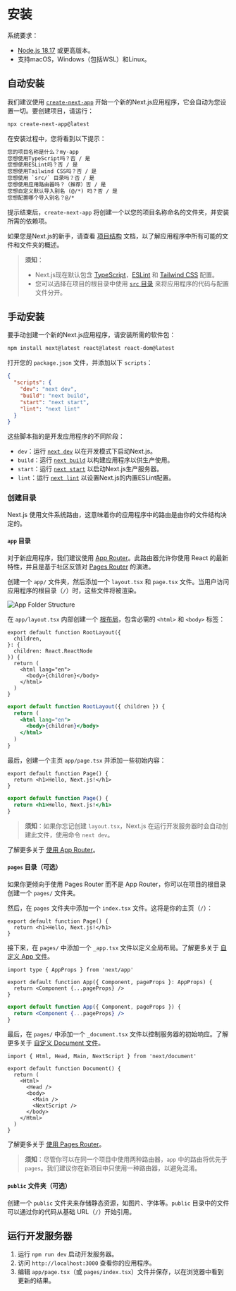 # 安装

系统要求：

- [Node.js 18.17](https://nodejs.org/) 或更高版本。
- 支持macOS，Windows（包括WSL）和Linux。

## 自动安装

我们建议使用 [`create-next-app`](/docs/app/api-reference/create-next-app) 开始一个新的Next.js应用程序，它会自动为您设置一切。要创建项目，请运行：

```bash 
npx create-next-app@latest
```

在安装过程中，您将看到以下提示：

```txt 
您的项目名称是什么？my-app
您想使用TypeScript吗？否 / 是
您想使用ESLint吗？否 / 是
您想使用Tailwind CSS吗？否 / 是
您想使用 `src/` 目录吗？否 / 是
您想使用应用路由器吗？（推荐）否 / 是
您想自定义默认导入别名 (@/*) 吗？否 / 是
您想配置哪个导入别名？@/*
```

提示结束后，`create-next-app` 将创建一个以您的项目名称命名的文件夹，并安装所需的依赖项。

如果您是Next.js的新手，请查看 [项目结构](/docs/getting-started/project-structure) 文档，以了解应用程序中所有可能的文件和文件夹的概述。

> **须知**：
>
> - Next.js现在默认包含 [TypeScript](/docs/app/building-your-application/configuring/typescript)，[ESLint](/docs/app/building-your-application/configuring/eslint) 和 [Tailwind CSS](/docs/app/building-your-application/styling/tailwind-css) 配置。
> - 您可以选择在项目的根目录中使用 [`src` 目录](/docs/app/building-your-application/configuring/src-directory) 来将应用程序的代码与配置文件分开。

## 手动安装

要手动创建一个新的Next.js应用程序，请安装所需的软件包：

```bash 
npm install next@latest react@latest react-dom@latest
```

打开您的 `package.json` 文件，并添加以下 `scripts`：

```json filename="package.json"
{
  "scripts": {
    "dev": "next dev",
    "build": "next build",
    "start": "next start",
    "lint": "next lint"
  }
}
```

这些脚本指的是开发应用程序的不同阶段：

- `dev`：运行 [`next dev`](/docs/app/api-reference/next-cli#development) 以在开发模式下启动Next.js。
- `build`：运行 [`next build`](/docs/app/api-reference/next-cli#build) 以构建应用程序以供生产使用。
- `start`：运行 [`next start`](/docs/app/api-reference/next-cli#production) 以启动Next.js生产服务器。
- `lint`：运行 [`next lint`](/docs/app/api-reference/next-cli#lint) 以设置Next.js的内置ESLint配置。

### 创建目录

Next.js 使用文件系统路由，这意味着你的应用程序中的路由是由你的文件结构决定的。

#### `app` 目录

对于新应用程序，我们建议使用 [App Router](/docs/app)。此路由器允许你使用 React 的最新特性，并且是基于社区反馈对 [Pages Router](/docs/pages) 的演进。

创建一个 `app/` 文件夹，然后添加一个 `layout.tsx` 和 `page.tsx` 文件。当用户访问应用程序的根目录（`/`）时，这些文件将被渲染。

![App Folder Structure](https://nextjs.org/_next/image?url=/docs/light/app-getting-started.png&w=3840&q=75)

在 `app/layout.tsx` 内部创建一个 [根布局](/docs/app/building-your-application/routing/layouts-and-templates#root-layout-required)，包含必需的 `<html>` 和 `<body>` 标签：

```tsx filename="app/layout.tsx" switcher
export default function RootLayout({
  children,
}: {
  children: React.ReactNode
}) {
  return (
    <html lang="en">
      <body>{children}</body>
    </html>
  )
}
```

```jsx filename="app/layout.js" switcher
export default function RootLayout({ children }) {
  return (
    <html lang="en">
      <body>{children}</body>
    </html>
  )
}
```

最后，创建一个主页 `app/page.tsx` 并添加一些初始内容：

```tsx filename="app/page.tsx" switcher
export default function Page() {
  return <h1>Hello, Next.js!</h1>
}
```

```jsx filename="app/page.js" switcher
export default function Page() {
  return <h1>Hello, Next.js!</h1>
}
```

> **须知**：如果你忘记创建 `layout.tsx`，Next.js 在运行开发服务器时会自动创建此文件，使用命令 `next dev`。

了解更多关于 [使用 App Router](/docs/app/building-your-application/routing/defining-routes)。

#### `pages` 目录（可选）

如果你更倾向于使用 Pages Router 而不是 App Router，你可以在项目的根目录创建一个 `pages/` 文件夹。

然后，在 `pages` 文件夹中添加一个 `index.tsx` 文件。这将是你的主页（`/`）：

```tsx filename="pages/index.tsx" switcher
export default function Page() {
  return <h1>Hello, Next.js!</h1>
}
```

接下来，在 `pages/` 中添加一个 `_app.tsx` 文件以定义全局布局。了解更多关于 [自定义 App 文件](/docs/pages/building-your-application/routing/custom-app)。

```tsx filename="pages/_app.tsx" switcher
import type { AppProps } from 'next/app'

export default function App({ Component, pageProps }: AppProps) {
  return <Component {...pageProps} />
}
```

```jsx filename="pages/_app.js" switcher
export default function App({ Component, pageProps }) {
  return <Component {...pageProps} />
}
```

最后，在 `pages/` 中添加一个 `_document.tsx` 文件以控制服务器的初始响应。了解更多关于 [自定义 Document 文件](/docs/pages/building-your-application/routing/custom-document)。

```tsx filename="pages/_document.tsx" switcher
import { Html, Head, Main, NextScript } from 'next/document'

export default function Document() {
  return (
    <Html>
      <Head />
      <body>
        <Main />
        <NextScript />
      </body>
    </Html>
  )
}
```

了解更多关于 [使用 Pages Router](/docs/pages/building-your-application/routing/pages-and-layouts)。

> **须知**：尽管你可以在同一个项目中使用两种路由器，`app` 中的路由将优先于 `pages`。我们建议你在新项目中只使用一种路由器，以避免混淆。

#### `public` 文件夹（可选）

创建一个 `public` 文件夹来存储静态资源，如图片、字体等。`public` 目录中的文件可以通过你的代码从基础 URL（`/`）开始引用。

## 运行开发服务器

1. 运行 `npm run dev` 启动开发服务器。
2. 访问 `http://localhost:3000` 查看你的应用程序。
3. 编辑 `app/page.tsx`（或 `pages/index.tsx`）文件并保存，以在浏览器中看到更新的结果。